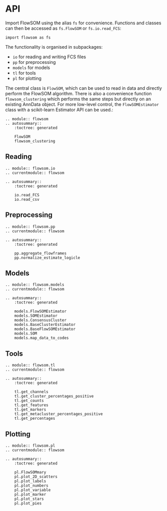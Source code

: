 # API

Import FlowSOM using the alias `fs` for convenience. Functions and classes can then be accessed as `fs.FlowSOM` or `fs.io.read_FCS`:

```
import flowsom as fs
```

The functionality is organised in subpackages:

-   `io` for reading and writing FCS files
-   `pp` for preprocessing
-   `models` for models
-   `tl` for tools
-   `pl` for plotting

The central class is `FlowSOM`, which can be used to read in data and directly perform the FlowSOM algorithm. There is also a convenience function `flowsom_clustering` which performs the same steps but directly on an existing AnnData object. For more low-level control, the `FlowSOMEstimator` class with a scikit-learn Estimator API can be used.:

```{eval-rst}
.. module:: flowsom
.. autosummary::
    :toctree: generated

    FlowSOM
    flowsom_clustering
```

## Reading

```{eval-rst}
.. module:: flowsom.io
.. currentmodule:: flowsom

.. autosummary::
    :toctree: generated

    io.read_FCS
    io.read_csv
```

## Preprocessing

```{eval-rst}
.. module:: flowsom.pp
.. currentmodule:: flowsom

.. autosummary::
    :toctree: generated

    pp.aggregate_flowframes
    pp.normalize_estimate_logicle
```

## Models

```{eval-rst}
.. module:: flowsom.models
.. currentmodule:: flowsom

.. autosummary::
    :toctree: generated

    models.FlowSOMEstimator
    models.SOMEstimator
    models.ConsensusCluster
    models.BaseClusterEstimator
    models.BaseFlowSOMEstimator
    models.SOM
    models.map_data_to_codes
```

## Tools

```{eval-rst}
.. module:: flowsom.tl
.. currentmodule:: flowsom

.. autosummary::
    :toctree: generated

    tl.get_channels
    tl.get_cluster_percentages_positive
    tl.get_counts
    tl.get_features
    tl.get_markers
    tl.get_metacluster_percentages_positive
    tl.get_percentages

```

## Plotting

```{eval-rst}
.. module:: flowsom.pl
.. currentmodule:: flowsom

.. autosummary::
    :toctree: generated

    pl.FlowSOMmary
    pl.plot_2D_scatters
    pl.plot_labels
    pl.plot_numbers
    pl.plot_variable
    pl.plot_marker
    pl.plot_stars
    pl.plot_pies
```
